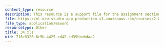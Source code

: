 ```yaml
---
content_type: resource
description: This resource is a support file for the assignment section.
file: https://ol-ocw-studio-app-production.s3.amazonaws.com/courses/2-830j-control-of-manufacturing-processes-sma-6303-spring-2008/716e83266c5b4425cd42cd39bbdbdaa2_34.xls
file_type: application/msword
resourcetype: Other
title: 34.xls
uid: 716e8326-6c5b-4425-cd42-cd39bbdbdaa2
---
```

